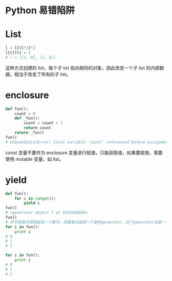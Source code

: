 Python 易错陷阱
==============

# List
```python
l = [[0]*2]*2 
l[0][0] = 1
# l = [[1, 0], [1, 0]]
```
这种方式创建的 list，每个子 list 指向相同的对象，因此改变一个子 list 的内部数据，相当于改变了所有的子 list。

# enclosure
```python
def fun():
	count = 0
	def _fun():
		count = count + 1
		return count
	return _fun()
fun()
# UnboundLocalError: local variable 'count' referenced before assignment
```
const 变量不要作为 enclosure 变量进行赋值，只能获取值，如果要赋值，需要使用 mutable 变量，如 list。

#  yield

```python
def fun():
    for i in range(3):
        yield i
fun()
# <generator object f at 0x0346EB98>
fun()
# 并不是每次调用返回一个数字，而是每次返回一个新的generator，这个generator从第一个开始迭代
for i in fun():
    print i
# 0
# 1
# 2

for i in fun():
    print i
# 0
# 1
# 2
```